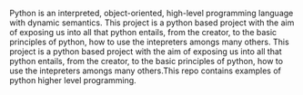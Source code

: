 Python is an interpreted, object-oriented, high-level programming language with dynamic semantics. This project is a python based project with the aim of exposing us into all that python entails, from the creator, to the basic principles of python, how to use the intepreters amongs many others.
This project is a python based project with the aim of exposing us into all that python entails, from the creator, to the basic principles of python, how to use the intepreters amongs many others.This repo contains examples of python higher level programming.
